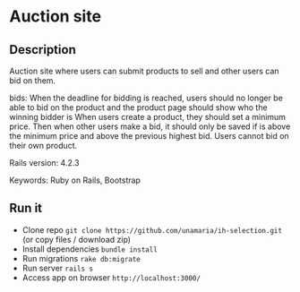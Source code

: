 # Auction site

## Description

Auction site where users can submit products to sell and other users can bid on them.

bids: When the deadline for bidding is reached, users should no longer be able to bid on the product and the product page should show who the winning bidder is
When users create a product, they should set a minimum price. Then when other users make a bid, it should only be saved if is above the minimum price and above the previous highest bid. Users cannot bid on their own product.

Rails version: 4.2.3

Keywords: Ruby on Rails, Bootstrap

## Run it

* Clone repo `git clone https://github.com/unamaria/ih-selection.git` (or copy files / download zip)
* Install dependencies `bundle install`
* Run migrations `rake db:migrate`
* Run server `rails s`
* Access app on browser `http://localhost:3000/`